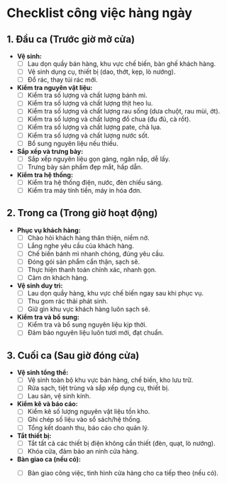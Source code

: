 # Checklist công việc hàng ngày

## 1. Đầu ca (Trước giờ mở cửa)

*   **Vệ sinh:**
    *   [ ] Lau dọn quầy bán hàng, khu vực chế biến, bàn ghế khách hàng.
    *   [ ] Vệ sinh dụng cụ, thiết bị (dao, thớt, kẹp, lò nướng).
    *   [ ] Đổ rác, thay túi rác mới.
*   **Kiểm tra nguyên vật liệu:**
    *   [ ] Kiểm tra số lượng và chất lượng bánh mì.
    *   [ ] Kiểm tra số lượng và chất lượng thịt heo lu.
    *   [ ] Kiểm tra số lượng và chất lượng rau sống (dưa chuột, rau mùi, ớt).
    *   [ ] Kiểm tra số lượng và chất lượng đồ chua (đu đủ, cà rốt).
    *   [ ] Kiểm tra số lượng và chất lượng pate, chả lụa.
    *   [ ] Kiểm tra số lượng và chất lượng nước sốt.
    *   [ ] Bổ sung nguyên liệu nếu thiếu.
*   **Sắp xếp và trưng bày:**
    *   [ ] Sắp xếp nguyên liệu gọn gàng, ngăn nắp, dễ lấy.
    *   [ ] Trưng bày sản phẩm đẹp mắt, hấp dẫn.
*   **Kiểm tra hệ thống:**
    *   [ ] Kiểm tra hệ thống điện, nước, đèn chiếu sáng.
    *   [ ] Kiểm tra máy tính tiền, máy in hóa đơn.

## 2. Trong ca (Trong giờ hoạt động)

*   **Phục vụ khách hàng:**
    *   [ ] Chào hỏi khách hàng thân thiện, niềm nở.
    *   [ ] Lắng nghe yêu cầu của khách hàng.
    *   [ ] Chế biến bánh mì nhanh chóng, đúng yêu cầu.
    *   [ ] Đóng gói sản phẩm cẩn thận, sạch sẽ.
    *   [ ] Thực hiện thanh toán chính xác, nhanh gọn.
    *   [ ] Cảm ơn khách hàng.
*   **Vệ sinh duy trì:**
    *   [ ] Lau dọn quầy hàng, khu vực chế biến ngay sau khi phục vụ.
    *   [ ] Thu gom rác thải phát sinh.
    *   [ ] Giữ gìn khu vực khách hàng luôn sạch sẽ.
*   **Kiểm tra và bổ sung:**
    *   [ ] Kiểm tra và bổ sung nguyên liệu kịp thời.
    *   [ ] Đảm bảo nguyên liệu luôn tươi mới, đạt chuẩn.

## 3. Cuối ca (Sau giờ đóng cửa)

*   **Vệ sinh tổng thể:**
    *   [ ] Vệ sinh toàn bộ khu vực bán hàng, chế biến, kho lưu trữ.
    *   [ ] Rửa sạch, tiệt trùng và sắp xếp dụng cụ, thiết bị.
    *   [ ] Lau sàn, vệ sinh kính.
*   **Kiểm kê và báo cáo:**
    *   [ ] Kiểm kê số lượng nguyên vật liệu tồn kho.
    *   [ ] Ghi chép số liệu vào sổ sách/hệ thống.
    *   [ ] Tổng kết doanh thu, báo cáo cho quản lý.
*   **Tắt thiết bị:**
    *   [ ] Tắt tất cả các thiết bị điện không cần thiết (đèn, quạt, lò nướng).
    *   [ ] Khóa cửa, đảm bảo an ninh cửa hàng.
*   **Bàn giao ca (nếu có):**
    *   [ ] Bàn giao công việc, tình hình cửa hàng cho ca tiếp theo (nếu có).

